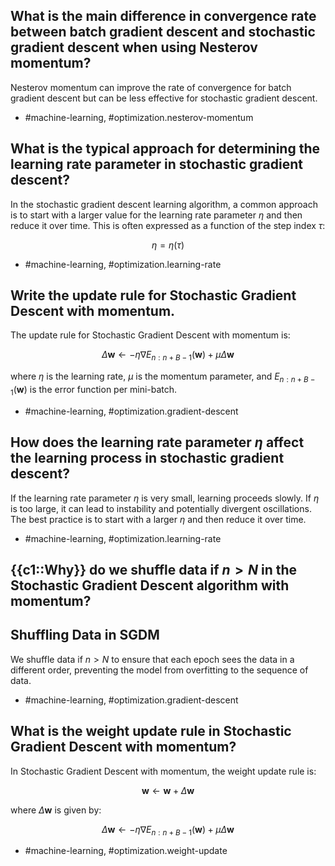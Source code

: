 ## What is the main difference in convergence rate between batch gradient descent and stochastic gradient descent when using Nesterov momentum?

Nesterov momentum can improve the rate of convergence for batch gradient descent but can be less effective for stochastic gradient descent.

- #machine-learning, #optimization.nesterov-momentum


## What is the typical approach for determining the learning rate parameter in stochastic gradient descent?

In the stochastic gradient descent learning algorithm, a common approach is to start with a larger value for the learning rate parameter $\eta$ and then reduce it over time. This is often expressed as a function of the step index $\tau$:

$$
\eta = \eta(\tau)
$$

- #machine-learning, #optimization.learning-rate

  
## Write the update rule for Stochastic Gradient Descent with momentum.

The update rule for Stochastic Gradient Descent with momentum is:

$$
\Delta \mathbf{w} \leftarrow -\eta \nabla E_{n:n+B-1}(\mathbf{w}) + \mu \Delta \mathbf{w}
$$

where $\eta$ is the learning rate, $\mu$ is the momentum parameter, and $E_{n:n+B-1}(\mathbf{w})$ is the error function per mini-batch.

- #machine-learning, #optimization.gradient-descent


## How does the learning rate parameter $\eta$ affect the learning process in stochastic gradient descent?

If the learning rate parameter $\eta$ is very small, learning proceeds slowly. If $\eta$ is too large, it can lead to instability and potentially divergent oscillations. The best practice is to start with a larger $\eta$ and then reduce it over time.

- #machine-learning, #optimization.learning-rate


## {{c1::Why}} do we shuffle data if $n > N$ in the Stochastic Gradient Descent algorithm with momentum?

## Shuffling Data in SGDM

We shuffle data if $n > N$ to ensure that each epoch sees the data in a different order, preventing the model from overfitting to the sequence of data.

- #machine-learning, #optimization.gradient-descent


## What is the weight update rule in Stochastic Gradient Descent with momentum?

In Stochastic Gradient Descent with momentum, the weight update rule is:

$$
\mathbf{w} \leftarrow \mathbf{w} + \Delta \mathbf{w}
$$

where $\Delta \mathbf{w}$ is given by:

$$
\Delta \mathbf{w} \leftarrow -\eta \nabla E_{n:n+B-1}(\mathbf{w}) + \mu \Delta \mathbf{w}
$$

- #machine-learning, #optimization.weight-update